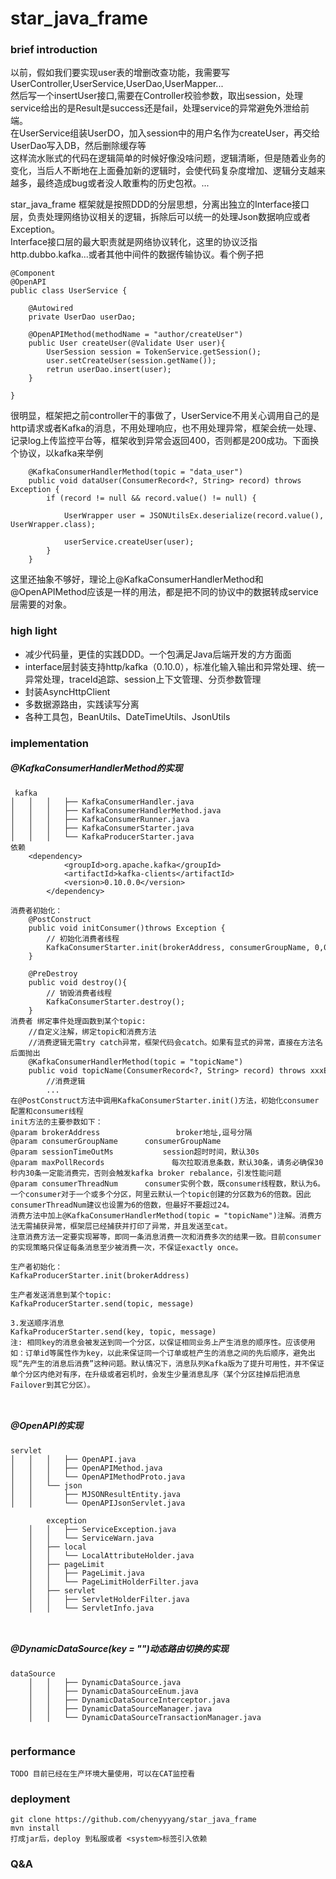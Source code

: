 # star_java_frame

### brief introduction
以前，假如我们要实现user表的增删改查功能，我需要写UserController,UserService,UserDao,UserMapper...   
然后写一个insertUser接口,需要在Controller校验参数，取出session，处理service给出的是Result是success还是fail，处理service的异常避免外泄给前端。  
在UserService组装UserDO，加入session中的用户名作为createUser，再交给UserDao写入DB，然后删除缓存等  
这样流水账式的代码在逻辑简单的时候好像没啥问题，逻辑清晰，但是随着业务的变化，当后人不断地在上面叠加新的逻辑时，会使代码复杂度增加、逻辑分支越来越多，最终造成bug或者没人敢重构的历史包袱。...  

star_java_frame 框架就是按照DDD的分层思想，分离出独立的Interface接口层，负责处理网络协议相关的逻辑，拆除后可以统一的处理Json数据响应或者Exception。  
Interface接口层的最大职责就是网络协议转化，这里的协议泛指http.dubbo.kafka...或者其他中间件的数据传输协议。看个例子把

```
@Component
@OpenAPI
public class UserService {
    
    @Autowired
    private UserDao userDao;
  
    @OpenAPIMethod(methodName = "author/createUser")
    public User createUser(@Validate User user){
        UserSession session = TokenService.getSession();
        user.setCreateUser(session.getName());
        retrun userDao.insert(user);
    }

}
```
很明显，框架把之前controller干的事做了，UserService不用关心调用自己的是http请求或者Kafka的消息，不用处理响应，也不用处理异常，框架会统一处理、记录log上传监控平台等，框架收到异常会返回400，否则都是200成功。下面换个协议，以kafka来举例
```
    @KafkaConsumerHandlerMethod(topic = "data_user")
	public void dataUser(ConsumerRecord<?, String> record) throws Exception {
		if (record != null && record.value() != null) {
			
			UserWrapper user = JSONUtilsEx.deserialize(record.value(), UserWrapper.class);
			
			userService.createUser(user);
		} 
	}
```
这里还抽象不够好，理论上@KafkaConsumerHandlerMethod和@OpenAPIMethod应该是一样的用法，都是把不同的协议中的数据转成service层需要的对象。


### high light
- 减少代码量，更佳的实践DDD。一个包满足Java后端开发的方方面面
- interface层封装支持http/kafka（0.10.0），标准化输入输出和异常处理、统一异常处理，traceId追踪、session上下文管理、分页参数管理
- 封装AsyncHttpClient
- 多数据源路由，实践读写分离
- 各种工具包，BeanUtils、DateTimeUtils、JsonUtils

### implementation

##### @KafkaConsumerHandlerMethod的实现
```
 kafka
│   │   │   ├── KafkaConsumerHandler.java
│   │   │   ├── KafkaConsumerHandlerMethod.java
│   │   │   ├── KafkaConsumerRunner.java
│   │   │   ├── KafkaConsumerStarter.java
│   │   │   └── KafkaProducerStarter.java
依赖
	<dependency>
            <groupId>org.apache.kafka</groupId>
            <artifactId>kafka-clients</artifactId>
            <version>0.10.0.0</version>
        </dependency>

消费者初始化：
	@PostConstruct 
    public void initConsumer()throws Exception {
        // 初始化消费者线程
        KafkaConsumerStarter.init(brokerAddress, consumerGroupName, 0,0,0);
    }
    
    @PreDestroy
    public void destroy(){
        // 销毁消费者线程
        KafkaConsumerStarter.destroy();
    }
消费者 绑定事件处理函数到某个topic:
 	//自定义注解，绑定topic和消费方法
    //消费逻辑无需try catch异常，框架代码会catch。如果有显式的异常，直接在方法名后面抛出
    @KafkaConsumerHandlerMethod(topic = "topicName") 
    public void topicName(ConsumerRecord<?, String> record) throws xxxException {
        //消费逻辑
        ...
在@PostConstruct方法中调用KafkaConsumerStarter.init()方法，初始化consumer配置和consumer线程
init方法的主要参数如下：
@param brokerAddress                 broker地址,逗号分隔
@param consumerGroupName      consumerGroupName 
@param sessionTimeOutMs           session超时时间，默认30s
@param maxPollRecords               每次拉取消息条数，默认30条，请务必确保30秒内30条一定能消费完，否则会触发kafka broker rebalance，引发性能问题
@param consumerThreadNum      consumer实例个数，既consumer线程数，默认为6。一个consumer对于一个或多个分区，阿里云默认一个topic创建的分区数为6的倍数。因此consumerThreadNum建议也设置为6的倍数，但最好不要超过24。
消费方法中加上@KafkaConsumerHandlerMethod(topic = "topicName")注解。消费方法无需捕获异常，框架层已经捕获并打印了异常，并且发送至cat。
注意消费方法一定要实现幂等，即同一条消息消费一次和消费多次的结果一致。目前consumer的实现策略只保证每条消息至少被消费一次，不保证exactly once。

生产者初始化：
KafkaProducerStarter.init(brokerAddress)

生产者发送消息到某个topic:
KafkaProducerStarter.send(topic, message)

3.发送顺序消息
KafkaProducerStarter.send(key, topic, message)
注: 相同key的消息会被发送到同一个分区，以保证相同业务上产生消息的顺序性。应该使用如：订单id等属性作为key，以此来保证同一个订单或桩产生的消息之间的先后顺序，避免出现“先产生的消息后消费”这种问题。默认情况下，消息队列Kafka版为了提升可用性，并不保证单个分区内绝对有序，在升级或者宕机时，会发生少量消息乱序（某个分区挂掉后把消息Failover到其它分区）。

    
```
##### @OpenAPI的实现
```
servlet
│   │   │   ├── OpenAPI.java
│   │   │   ├── OpenAPIMethod.java
│   │   │   └── OpenAPIMethodProto.java
│   │   └── json
│   │       ├── MJSONResultEntity.java
│   │       └── OpenAPIJsonServlet.java

	    exception
    │   │   ├── ServiceException.java
    │   │   └── ServiceWarn.java
    │   ├── local
    │   │   └── LocalAttributeHolder.java
    │   ├── pageLimit
    │   │   ├── PageLimit.java
    │   │   └── PageLimitHolderFilter.java
    │   ├── servlet
    │   │   ├── ServletHolderFilter.java
    │   │   └── ServletInfo.java



```

##### @DynamicDataSource(key = "")动态路由切换的实现
```
dataSource
    │   │   ├── DynamicDataSource.java
    │   │   ├── DynamicDataSourceEnum.java
    │   │   ├── DynamicDataSourceInterceptor.java
    │   │   ├── DynamicDataSourceManager.java
    │   │   └── DynamicDataSourceTransactionManager.java
    
```

### performance
```
TODO 目前已经在生产环境大量使用，可以在CAT监控看
```

### deployment
```
git clone https://github.com/chenyyyang/star_java_frame
mvn install 
打成jar后，deploy 到私服或者 <system>标签引入依赖

```


### Q&A

